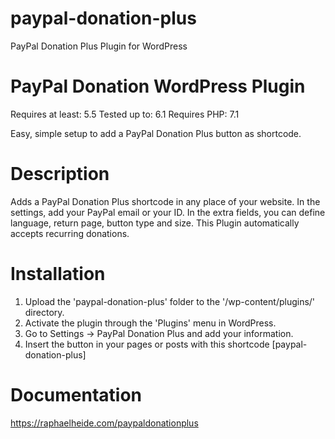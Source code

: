 # paypal-donation-plus
PayPal Donation Plus Plugin for WordPress
# PayPal Donation WordPress Plugin
Requires at least: 5.5
Tested up to: 6.1
Requires PHP: 7.1

Easy, simple setup to add a PayPal Donation Plus button as shortcode.

# Description
Adds a PayPal Donation Plus shortcode in any place of your website. In the settings, add your PayPal email or your ID. In the extra fields, you can define language, return page, button type and size. This Plugin automatically accepts recurring donations.

# Installation
1. Upload the \'paypal-donation-plus\' folder  to the \'/wp-content/plugins/\' directory.
2. Activate the plugin through the \'Plugins\' menu in WordPress.
3. Go to Settings -> PayPal Donation Plus and add your information.
4. Insert the button in your pages or posts with this shortcode
[paypal-donation-plus]

# Documentation
https://raphaelheide.com/paypaldonationplus
